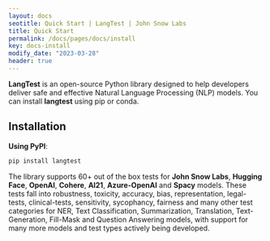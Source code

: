 ```yaml
---
layout: docs
seotitle: Quick Start | LangTest | John Snow Labs
title: Quick Start
permalink: /docs/pages/docs/install
key: docs-install
modify_date: "2023-03-28"
header: true
---
```


<div class="main-docs" markdown="1"><div class="h3-box" markdown="1">

**LangTest** is an open-source Python library designed to help developers deliver safe and effective Natural Language Processing (NLP) models.
You can install **langtest** using pip or conda.

</div><div class="h3-box" markdown="1">

## Installation

**Using PyPI**:

```sh
pip install langtest
```

The library supports 60+ out of the box tests for **John Snow Labs**, **Hugging Face**, **OpenAI**, **Cohere**, **AI21**, **Azure-OpenAI** and **Spacy** models. These tests fall into robustness, toxicity, accuracy, bias, representation, legal-tests, clinical-tests, sensitivity, sycophancy, fairness and many other test categories for NER, Text Classification, Summarization, Translation, Text-Generation, Fill-Mask and Question Answering models, with support for many more models and test types actively being developed.

</div></div>